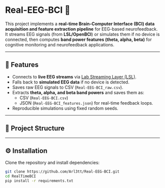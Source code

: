 # Real-EEG-BCI 🧠 

This project implements a **real-time Brain-Computer Interface (BCI) data acquisition and feature extraction pipeline** for EEG-based neurofeedback.  
It streams EEG signals (from **LSL/OpenBCI**) or simulates them if no device is connected, then computes **band power features (theta, alpha, beta)** for cognitive monitoring and neurofeedback applications.

---

## 🚀 Features
- Connects to **live EEG streams** via [Lab Streaming Layer (LSL)](https://github.com/sccn/labstreaminglayer).
- Falls back to **simulated EEG data** if no device is detected.
- Saves raw EEG signals to CSV (`Real-EEG-BCI_raw.csv`).
- Extracts **theta, alpha, and beta band powers** and saves them as:
  - CSV (`Real-EEG-BCI.csv`)
  - JSON (`Real-EEG-BCI_features.json`) for real-time feedback loops.
- Reproducible simulations using fixed random seeds.

---

## 📂 Project Structure

---

## ⚙️ Installation
Clone the repository and install dependencies:
```bash
git clone https://github.com/Arl3tt/Real-EEG-BCI.git
cd RealTimeBCI
pip install -r requirements.txt
